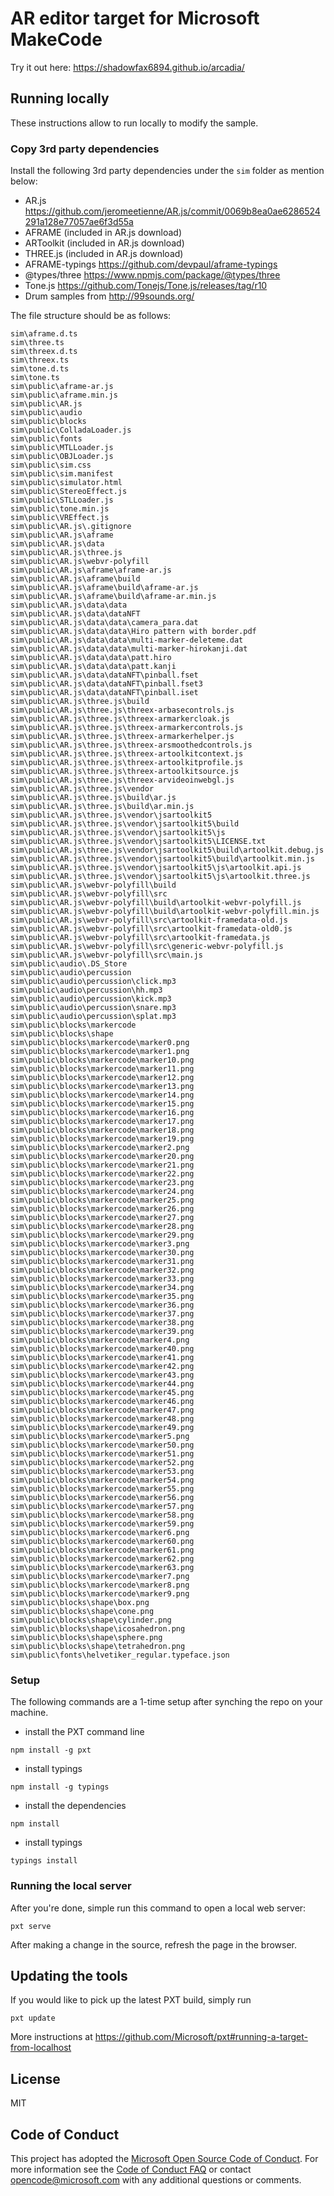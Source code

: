 # AR editor target for Microsoft MakeCode

Try it out here: https://shadowfax6894.github.io/arcadia/

## Running locally

These instructions allow to run locally to modify the sample.

### Copy 3rd party dependencies

Install the following 3rd party dependencies under the ``sim`` folder as mention below:

* AR.js https://github.com/jeromeetienne/AR.js/commit/0069b8ea0ae6286524291a128e77057ae6f3d55a
* AFRAME (included in AR.js download)
* ARToolkit (included in AR.js download)
* THREE.js (included in AR.js download)
* AFRAME-typings https://github.com/devpaul/aframe-typings
* @types/three https://www.npmjs.com/package/@types/three
* Tone.js https://github.com/Tonejs/Tone.js/releases/tag/r10
* Drum samples from http://99sounds.org/


The file structure should be as follows:

```
sim\aframe.d.ts
sim\three.ts
sim\threex.d.ts
sim\threex.ts
sim\tone.d.ts
sim\tone.ts
sim\public\aframe-ar.js
sim\public\aframe.min.js
sim\public\AR.js
sim\public\audio
sim\public\blocks
sim\public\ColladaLoader.js
sim\public\fonts
sim\public\MTLLoader.js
sim\public\OBJLoader.js
sim\public\sim.css
sim\public\sim.manifest
sim\public\simulator.html
sim\public\StereoEffect.js
sim\public\STLLoader.js
sim\public\tone.min.js
sim\public\VREffect.js
sim\public\AR.js\.gitignore
sim\public\AR.js\aframe
sim\public\AR.js\data
sim\public\AR.js\three.js
sim\public\AR.js\webvr-polyfill
sim\public\AR.js\aframe\aframe-ar.js
sim\public\AR.js\aframe\build
sim\public\AR.js\aframe\build\aframe-ar.js
sim\public\AR.js\aframe\build\aframe-ar.min.js
sim\public\AR.js\data\data
sim\public\AR.js\data\dataNFT
sim\public\AR.js\data\data\camera_para.dat
sim\public\AR.js\data\data\Hiro pattern with border.pdf
sim\public\AR.js\data\data\multi-marker-deleteme.dat
sim\public\AR.js\data\data\multi-marker-hirokanji.dat
sim\public\AR.js\data\data\patt.hiro
sim\public\AR.js\data\data\patt.kanji
sim\public\AR.js\data\dataNFT\pinball.fset
sim\public\AR.js\data\dataNFT\pinball.fset3
sim\public\AR.js\data\dataNFT\pinball.iset
sim\public\AR.js\three.js\build
sim\public\AR.js\three.js\threex-arbasecontrols.js
sim\public\AR.js\three.js\threex-armarkercloak.js
sim\public\AR.js\three.js\threex-armarkercontrols.js
sim\public\AR.js\three.js\threex-armarkerhelper.js
sim\public\AR.js\three.js\threex-arsmoothedcontrols.js
sim\public\AR.js\three.js\threex-artoolkitcontext.js
sim\public\AR.js\three.js\threex-artoolkitprofile.js
sim\public\AR.js\three.js\threex-artoolkitsource.js
sim\public\AR.js\three.js\threex-arvideoinwebgl.js
sim\public\AR.js\three.js\vendor
sim\public\AR.js\three.js\build\ar.js
sim\public\AR.js\three.js\build\ar.min.js
sim\public\AR.js\three.js\vendor\jsartoolkit5
sim\public\AR.js\three.js\vendor\jsartoolkit5\build
sim\public\AR.js\three.js\vendor\jsartoolkit5\js
sim\public\AR.js\three.js\vendor\jsartoolkit5\LICENSE.txt
sim\public\AR.js\three.js\vendor\jsartoolkit5\build\artoolkit.debug.js
sim\public\AR.js\three.js\vendor\jsartoolkit5\build\artoolkit.min.js
sim\public\AR.js\three.js\vendor\jsartoolkit5\js\artoolkit.api.js
sim\public\AR.js\three.js\vendor\jsartoolkit5\js\artoolkit.three.js
sim\public\AR.js\webvr-polyfill\build
sim\public\AR.js\webvr-polyfill\src
sim\public\AR.js\webvr-polyfill\build\artoolkit-webvr-polyfill.js
sim\public\AR.js\webvr-polyfill\build\artoolkit-webvr-polyfill.min.js
sim\public\AR.js\webvr-polyfill\src\artoolkit-framedata-old.js
sim\public\AR.js\webvr-polyfill\src\artoolkit-framedata-old0.js
sim\public\AR.js\webvr-polyfill\src\artoolkit-framedata.js
sim\public\AR.js\webvr-polyfill\src\generic-webvr-polyfill.js
sim\public\AR.js\webvr-polyfill\src\main.js
sim\public\audio\.DS_Store
sim\public\audio\percussion
sim\public\audio\percussion\click.mp3
sim\public\audio\percussion\hh.mp3
sim\public\audio\percussion\kick.mp3
sim\public\audio\percussion\snare.mp3
sim\public\audio\percussion\splat.mp3
sim\public\blocks\markercode
sim\public\blocks\shape
sim\public\blocks\markercode\marker0.png
sim\public\blocks\markercode\marker1.png
sim\public\blocks\markercode\marker10.png
sim\public\blocks\markercode\marker11.png
sim\public\blocks\markercode\marker12.png
sim\public\blocks\markercode\marker13.png
sim\public\blocks\markercode\marker14.png
sim\public\blocks\markercode\marker15.png
sim\public\blocks\markercode\marker16.png
sim\public\blocks\markercode\marker17.png
sim\public\blocks\markercode\marker18.png
sim\public\blocks\markercode\marker19.png
sim\public\blocks\markercode\marker2.png
sim\public\blocks\markercode\marker20.png
sim\public\blocks\markercode\marker21.png
sim\public\blocks\markercode\marker22.png
sim\public\blocks\markercode\marker23.png
sim\public\blocks\markercode\marker24.png
sim\public\blocks\markercode\marker25.png
sim\public\blocks\markercode\marker26.png
sim\public\blocks\markercode\marker27.png
sim\public\blocks\markercode\marker28.png
sim\public\blocks\markercode\marker29.png
sim\public\blocks\markercode\marker3.png
sim\public\blocks\markercode\marker30.png
sim\public\blocks\markercode\marker31.png
sim\public\blocks\markercode\marker32.png
sim\public\blocks\markercode\marker33.png
sim\public\blocks\markercode\marker34.png
sim\public\blocks\markercode\marker35.png
sim\public\blocks\markercode\marker36.png
sim\public\blocks\markercode\marker37.png
sim\public\blocks\markercode\marker38.png
sim\public\blocks\markercode\marker39.png
sim\public\blocks\markercode\marker4.png
sim\public\blocks\markercode\marker40.png
sim\public\blocks\markercode\marker41.png
sim\public\blocks\markercode\marker42.png
sim\public\blocks\markercode\marker43.png
sim\public\blocks\markercode\marker44.png
sim\public\blocks\markercode\marker45.png
sim\public\blocks\markercode\marker46.png
sim\public\blocks\markercode\marker47.png
sim\public\blocks\markercode\marker48.png
sim\public\blocks\markercode\marker49.png
sim\public\blocks\markercode\marker5.png
sim\public\blocks\markercode\marker50.png
sim\public\blocks\markercode\marker51.png
sim\public\blocks\markercode\marker52.png
sim\public\blocks\markercode\marker53.png
sim\public\blocks\markercode\marker54.png
sim\public\blocks\markercode\marker55.png
sim\public\blocks\markercode\marker56.png
sim\public\blocks\markercode\marker57.png
sim\public\blocks\markercode\marker58.png
sim\public\blocks\markercode\marker59.png
sim\public\blocks\markercode\marker6.png
sim\public\blocks\markercode\marker60.png
sim\public\blocks\markercode\marker61.png
sim\public\blocks\markercode\marker62.png
sim\public\blocks\markercode\marker63.png
sim\public\blocks\markercode\marker7.png
sim\public\blocks\markercode\marker8.png
sim\public\blocks\markercode\marker9.png
sim\public\blocks\shape\box.png
sim\public\blocks\shape\cone.png
sim\public\blocks\shape\cylinder.png
sim\public\blocks\shape\icosahedron.png
sim\public\blocks\shape\sphere.png
sim\public\blocks\shape\tetrahedron.png
sim\public\fonts\helvetiker_regular.typeface.json
```

### Setup

The following commands are a 1-time setup after synching the repo on your machine.

* install the PXT command line
```
npm install -g pxt
```
* install typings
```
npm install -g typings
```
* install the dependencies
```
npm install
```
* install typings
```
typings install
```

### Running the local server

After you're done, simple run this command to open a local web server:
```
pxt serve
```

After making a change in the source, refresh the page in the browser.

## Updating the tools

If you would like to pick up the latest PXT build, simply run
```
pxt update
```

More instructions at https://github.com/Microsoft/pxt#running-a-target-from-localhost 


## License

MIT

## Code of Conduct

This project has adopted the [Microsoft Open Source Code of Conduct](https://opensource.microsoft.com/codeofconduct/). For more information see the [Code of Conduct FAQ](https://opensource.microsoft.com/codeofconduct/faq/) or contact [opencode@microsoft.com](mailto:opencode@microsoft.com) with any additional questions or comments.
